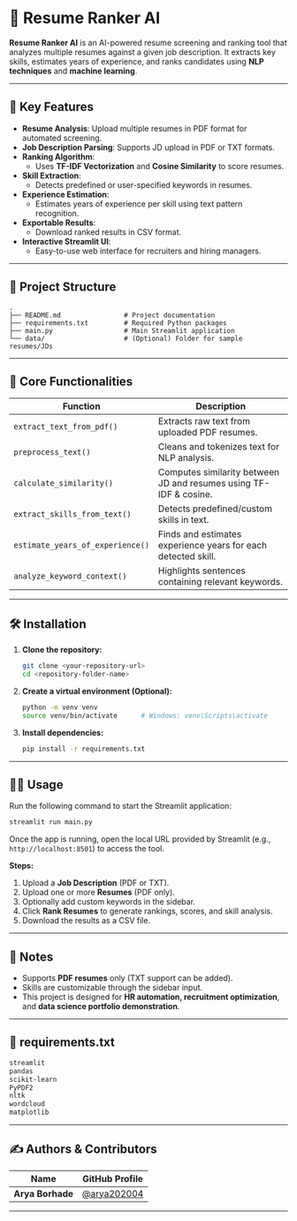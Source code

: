 # 🤖 Resume Ranker AI

**Resume Ranker AI** is an AI-powered resume screening and ranking tool that analyzes multiple resumes against a given job description. It extracts key skills, estimates years of experience, and ranks candidates using **NLP techniques** and **machine learning**.  

---

## 🚀 Key Features

- **Resume Analysis**: Upload multiple resumes in PDF format for automated screening.  
- **Job Description Parsing**: Supports JD upload in PDF or TXT formats.  
- **Ranking Algorithm**:
  - Uses **TF-IDF Vectorization** and **Cosine Similarity** to score resumes.  
- **Skill Extraction**:
  - Detects predefined or user-specified keywords in resumes.  
- **Experience Estimation**:
  - Estimates years of experience per skill using text pattern recognition.  
- **Exportable Results**:
  - Download ranked results in CSV format.  
- **Interactive Streamlit UI**:
  - Easy-to-use web interface for recruiters and hiring managers.  

---

## 📂 Project Structure

```
.
├── README.md                # Project documentation
├── requirements.txt         # Required Python packages
├── main.py                  # Main Streamlit application
└── data/                    # (Optional) Folder for sample resumes/JDs
```

---

## 🤖 Core Functionalities

| Function                          | Description                                                        |
|----------------------------------|--------------------------------------------------------------------|
| `extract_text_from_pdf()`        | Extracts raw text from uploaded PDF resumes.                      |
| `preprocess_text()`              | Cleans and tokenizes text for NLP analysis.                       |
| `calculate_similarity()`         | Computes similarity between JD and resumes using TF-IDF & cosine. |
| `extract_skills_from_text()`     | Detects predefined/custom skills in text.                         |
| `estimate_years_of_experience()` | Finds and estimates experience years for each detected skill.     |
| `analyze_keyword_context()`      | Highlights sentences containing relevant keywords.                |

---

## 🛠️ Installation

1. **Clone the repository:**
   ```bash
   git clone <your-repository-url>
   cd <repository-folder-name>
   ```

2. **Create a virtual environment (Optional):**
   ```bash
   python -m venv venv
   source venv/bin/activate      # Windows: venv\Scripts\activate
   ```

3. **Install dependencies:**
   ```bash
   pip install -r requirements.txt
   ```

---

## 🏃‍♀️ Usage

Run the following command to start the Streamlit application:

```bash
streamlit run main.py
```

Once the app is running, open the local URL provided by Streamlit (e.g., `http://localhost:8501`) to access the tool.  

**Steps:**
1. Upload a **Job Description** (PDF or TXT).  
2. Upload one or more **Resumes** (PDF only).  
3. Optionally add custom keywords in the sidebar.  
4. Click **Rank Resumes** to generate rankings, scores, and skill analysis.  
5. Download the results as a CSV file.  

---

## 📌 Notes

- Supports **PDF resumes** only (TXT support can be added).  
- Skills are customizable through the sidebar input.  
- This project is designed for **HR automation, recruitment optimization**, and **data science portfolio demonstration**.  

---

## 📂 requirements.txt

```txt
streamlit
pandas
scikit-learn
PyPDF2
nltk
wordcloud
matplotlib
```

---

## ✍️ Authors & Contributors

| Name              | GitHub Profile                         |
|-------------------|----------------------------------------|
| **Arya Borhade**  | [@arya202004]((https://github.com/arya20072004))  |

---
